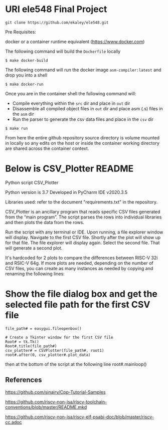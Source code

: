 # URI ele548 Final Project

`git clone https://github.com/ekaley/ele548.git`

Pre Requisites:

docker or a container runtime equivalent (https://www.docker.com)

The following command will build the `Dockerfile` locally

`$ make docker-build`

The following command will run the docker image `asm-compiler:latest` and drop you into a shell

`$ make docker-run`

Once you are in the container shell the following command will:
- Compile everything within the `src` dir and place in `out` dir
- Disassemble all compiled object files in `out` dir and place asm (.s) files in the `asm` dir
- Run the parser to generate the csv data files and place in the `csv` dir

`$ make run`

From here the entire github repository source directory is volume mounted in locally so any edits on the host
or inside the container working directory are shared across the container context.









# Below is CSV_Plotter README

Python script CSV_Plotter

Python version is 3.7
Developed in PyCharm IDE v2020.3.5

Libraries used: refer to the document "requirements.txt" in the repository.

CSV_Plotter is an ancillary program that reads specific CSV files generated from the “main program”. The script parses the rows into individual libraries and then plots the data from the rows. 


Run the script with any terminal or IDE. Upon running, a file explorer window will display. Navigate to the first CSV file. Shortly after the plot will show up for that file. The file explorer will display again. Select the second file. That will generate a second plot.

It's hardcoded for 2 plots to compare the differences between RISC-V 32i and RSIC-V 64g. If more plots are needed, depending on the number of CSV files, you can create as many instances as needed by copying and renaming the following lines:


# Show the file dialog box and get the selected file path for the first CSV file
    file_path# = easygui.fileopenbox()

    # Create a Tkinter window for the first CSV file
    Root# = tk.Tk()
    Root#.title(file_path#)
    csv_plotter# = CSVPlotter(file_path#, root1)
    root#.after(0, csv_plotter#.plot_data)


then at the bottom of the script at the following line
root#.mainloop()


## References

https://github.com/sinairv/Cpp-Tutorial-Samples

https://github.com/riscv-non-isa/riscv-toolchain-conventions/blob/master/README.mkd

https://github.com/riscv-non-isa/riscv-elf-psabi-doc/blob/master/riscv-cc.adoc

